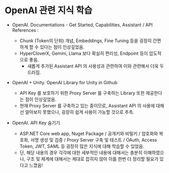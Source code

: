 # OpenAI 관련 지식 학습

- OpenAI. Documentations - Get Started, Capabilities, Assistant / API References : 
    - Chunk (Token의 단위) 개념, Embeddings, Fine Tuning 등을 굉장히 간편하게 할 수 있다는 점이 인상깊었음.
    - HyperCloverX, Gemini, Llama 보다 확실히 편리성, Endpoint 등이 압도적으로 좋음.
        - 새롭게 추가된 Assistant API 의 사용성과 관련하여 이와 관련해서 더욱 두드러짐.

- OpenAI + Unity. OpenAI Library for Unity in Github
    - API Key 를 보호하기 위한 Proxy Server 를 구축하는 Library 또한 제공한다는 점이 인상깊었음.
    - 현재 Proxy Server 를 구축하고 있는 중이므로, Assistant API 의 사용에 대해선 알아보지 못했으나, 굉장히 쉽게 사용이 가능할 것으로 추측.

- OpenAI. API Key 숨기기
    - ASP.NET Core web app, Nuget Package / 공개키와 비밀키 / 암호화와 복호화, 서명 생성 및 검증 / Proxy Server 구축 및 테스트 / OAuth, Access Token, JWT, SAML 등 굉장히 많은 지식에 대해 학습할 수 있었음.
    - 단, 해당 내용의 경우 각각에 대한 세부적인 내용에 대해서는 충분히 이해하였으나, 구조 및 체계에 대해서는 제대로 잡히지 않아 이를 한번 더 정리할 필요가 있다고 느꼈음!